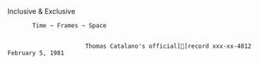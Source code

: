 Inclusive & Exclusive

 
           Time ~ Frames ~ Space


                          Thomas Catalano's official[📀]record xxx-xx-4812 February 5, 1981
                          
                          
                          
                          
